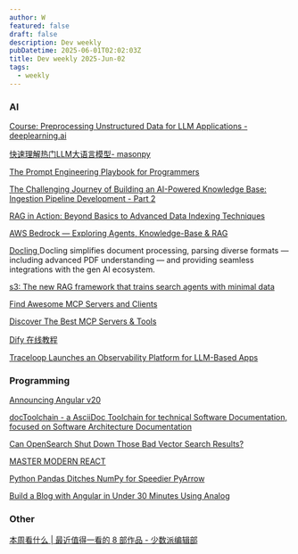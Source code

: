 ```yaml
---
author: W
featured: false
draft: false
description: Dev weekly
pubDatetime: 2025-06-01T02:02:03Z
title: Dev weekly 2025-Jun-02
tags:
  - weekly
---
```


### AI

[]()

[]()

[Course: Preprocessing Unstructured Data for LLM Applications - deeplearning.ai](https://learn.deeplearning.ai/courses/preprocessing-unstructured-data-for-llm-applications/lesson/xs32e/introduction)

[快速理解热门LLM大语言模型- masonpy](https://mp.weixin.qq.com/s?__biz=MjM5ODYwMjI2MA==&mid=2649793669&idx=1&sn=37629405f58745a94e9eb0858bf76d2b&chksm=bf611fcee0365273a262094aed55e28ade76506c3e60604baf98596152ce15b7281fd67d6d6e&xtrack=1&scene=90&subscene=93&sessionid=1748424975&flutter_pos=4&clicktime=1748424993&enterid=1748424993&finder_biz_enter_id=4&ranksessionid=1748424976&jumppath=1001_1748424967018%2C1102_1748424968890%2C1001_1748424974964%2C50094_1748424976237&jumppathdepth=4&ascene=56&fasttmpl_type=0&fasttmpl_fullversion=7751999-zh_CN-zip&fasttmpl_flag=0&realreporttime=1748424993277&devicetype=android-35&version=28003c34&nettype=3gnet&abtest_cookie=AAACAA%3D%3D&lang=zh_CN&session_us=gh_d14465b5ce6c&countrycode=CN&exportkey=n_ChQIAhIQ0%2Fy6xHJSDtmJ5oYVKmynNRLjAQIE97dBBAEAAAAAALU8MJti%2BDwAAAAOpnltbLcz9gKNyK89dVj06Or8sOlme1nfYswxBXwEdSUCDvVcDMz416GEAUug%2Ff9istp0KunKHXnw%2BzpkwJD6aQg1hfN6t7NvaDXJNS5DevH2oXt1n%2B3b%2FVLMh6EylUvPAATiApxNXRn1kMLJnvcotAiddBACGwhlbpEA8DOWTB4b8cz0l5ZZm2QN7phSY5hRLf2VZ8JcI%2FmfyJ5iuWRf1o5Pr5rCRYbbdWaoZ%2BQsKTahINacjSfehV41qrpSRt3zrz5alYhhAnLBYyLw&pass_ticket=fW41DePLThcx18vi%2F5Q59DpCsC%2BzjVW20RcRgWajYW58LqHTr22zOL%2BxQFPZWeY5&wx_header=3&poc_token=HPLhNmijHo25K3KaAcX2Ga0Nf9wkWXph3fGu-mlh)

[The Prompt Engineering Playbook for Programmers](https://addyo.substack.com/p/the-prompt-engineering-playbook-for)

[The Challenging Journey of Building an AI-Powered Knowledge Base: Ingestion Pipeline Development - Part 2](https://howaibuildthis.substack.com/p/the-challenging-journey-of-building)

[RAG in Action: Beyond Basics to Advanced Data Indexing Techniques](https://howaibuildthis.substack.com/p/rag-in-action-beyond-basics-to-advanced)

[AWS Bedrock — Exploring Agents, Knowledge-Base & RAG](https://kapil-raina.medium.com/aws-bedrock-exploring-agents-knowledge-base-rag-bd2856c80d2f)

[Docling ](https://github.com/docling-project/docling) Docling simplifies document processing, parsing diverse formats — including advanced PDF understanding — and providing seamless integrations with the gen AI ecosystem.

[s3: The new RAG framework that trains search agents with minimal data](https://venturebeat.com/ai/s3-the-new-rag-framework-that-trains-search-agents-with-minimal-data/)

[Find Awesome MCP Servers and Clients](https://mcp.so/)

[Discover The Best MCP Servers & Tools](https://mcpserverhub.com/)

[Dify 在线教程](https://hellodify.com/zh?s=09)

[]()

[]()

[Traceloop Launches an Observability Platform for LLM-Based Apps](https://thenewstack.io/traceloop-launches-an-observability-platform-for-llms-based-on-openllmetry/)

[]()

### Programming

[Announcing Angular v20](https://blog.angular.dev/announcing-angular-v20-b5c9c06cf301)

[docToolchain - a AsciiDoc Toolchain for technical Software Documentation, focused on Software Architecture Documentation](https://github.com/docToolchain/docToolchain)

[Can OpenSearch Shut Down Those Bad Vector Search Results? ](https://thenewstack.io/can-opensearch-shut-down-those-bad-vector-search-results/)

[]()

[MASTER MODERN REACT](https://react.gg/)

[Python Pandas Ditches NumPy for Speedier PyArrow](https://thenewstack.io/python-pandas-ditches-numpy-for-speedier-pyarrow/)

[Build a Blog with Angular in Under 30 Minutes Using Analog](https://www.telerik.com/blogs/build-blog-angular-under-30-minutes-using-analog)

[]()

[]()

### Other

[]()

[]()

[本周看什么 | 最近值得一看的 8 部作品 - 少数派编辑部](https://sspai.com/post/99803)

[]()

[]()

[]()

[]()

[]()

[]()

[]()

[]()

[]()

[]()

[]()

[]()

[]()

[]()

[]()

[]()

[]()

[]()

[]()

[]()

[]()

[]()

[]()

[]()

[]()

[]()

[]()

[]()

[]()

[]()

[]()

[]()

[]()

[]()

[]()

[]()

[]()

[]()

[]()
